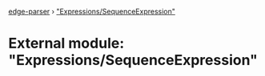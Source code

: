 [edge-parser](../README.md) › ["Expressions/SequenceExpression"](_expressions_sequenceexpression_.md)

# External module: "Expressions/SequenceExpression"


